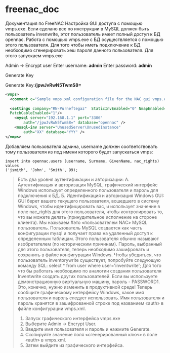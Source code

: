 # freenac_doc
Документация по FreeNAC
Настройка GUI доступа с помощью vmps.exe.
Если сделано все по инструкции в MySQL должен быть пользователь invenwrite, этот пользователь имеет полный доступ к БД opennac.
Работа с помощью vmps.exe с БД осуществляется с помощью этого пользователя. Для того чтобы иметь подключение к БД необходимо сгенерировать хеш пароля данного пользователя. Для этого запускаем vmps.exe

Admin -> Encrypt user
Enter username: **admin**
Enter password: **admin**

Generate Key

Generate Key:**/jpwJvRwN5TwmS8=**

```xml
<vmps>
  <comment c="Sample vmps.xml configuration file for the NAC gui vmps.exe with Demo company. Change the server IP as appropriate"/>
  
  <settings company="RN-Purneftegaz"  StaticInvEnabled="0" NmapEnabled="1" AntiVirusEnabled="0"
  PatchCableEnabled="1"/>
	<mysql server="192.168.1.1" port="3306" 
        auth="/jpwJvRwN5TwmS8=" database="opennac" />
	<mssql-inv server="UnusedServer\UnusedInstance"  
        auth="XX" database="YYY" />        	
</vmps>
```

Добавляем пользователя админа, username должен соответствовать тому пользователя из под имени которого будет запускаться vmps:
```mysql
insert into opennac.users (username, Surname, GivenName, nac_rights) values
('jsmith', 'John', 'Smith', 99);
```













>Есть два уровня аутентификации и авторизации:
>А. Аутентификация и авторизация MySQL, графический интерфейс Windows использует определенного пользователя и пароль для подключения к БД.
Б. Идентификация и авторизация Windows GUI: GUI берет вашего текущего пользователя, вошедшего в систему Windows, чтобы идентифицировать вас, и использует значение в поле nac_rights для этого пользователя, чтобы контролировать то, что вы можете делать (принудительное исполнение на стороне клиента). Мы называем #это «пользователем NAC»
>MySQL пользователь.
>Пользователь MySQL создается как часть конфигурации mysql и получает права на удаленный доступ к определенным таблицам. Этого пользователя обычно называют изобретателем (по историческим причинам). Пароль, выбранный для этого пользователя, теперь необходимо зашифровать и сохранить в файле конфигурации Windows.
Чтобы убедиться, что пользователь inventorywrite существует, попробуйте следующую команду SQL:
select * from user where user='inventwrite';
Для того что бы работать необходимо по аналогии создания пользователя Inventwrite создать других пользователей.
Если вы используете демонстрационную виртуальную машину, пароль - PASSWORD1. 
Это, конечно, нужно изменить в продуктивной среде! 
Теперь сообщите графическому интерфейсу Windows, какое имя пользователя и пароль следует использовать. 
Имя пользователя и пароль хранятся в зашифрованной строке под названием «auth» в файле конфигурации vmps.xml. 
>1. Запуск графического интерфейса vmps.exe 
>2. Выберите Admin -> Encrypt User. 
>3. Введите имя пользователя и пароль и нажмите Generate. 
>4. Скопируйте значение поля «сгенерированный ключ» в поле «auth» в vmps.xml. 
>5. Затем выйдите из графического интерфейса.
